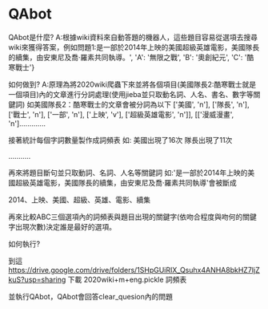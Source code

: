 # QAbot
QAbot是什麼?
A:根據wiki資料來自動答題的機器人，這些題目容易從選項去搜尋wiki來獲得答案，例如問題1:是一部於2014年上映的美國超級英雄電影，美國隊長的續集，由安東尼及喬·羅素共同執導。', 'A': '無限之戰', 'B': '奧創紀元', 'C': '酷寒戰士'}

如何做到?
A:原理為將2020wiki爬蟲下來並將各個項目(美國隊長2:酷寒戰士就是一個項目)內的文章進行分詞處理(使用jieba並只取動名詞、人名、書名、數字等關鍵詞)
如美國隊長2：酷寒戰士的文章會被分詞為以下
['美國', 'n'], ['隊長', 'n'], ['戰士', 'n'], ['一部', 'n'], ['上映', 'v'], ['超級英雄電影', 'n']], [['漫威漫畫', 'n'].............

接著統計每個字詞數量製作成詞頻表
如:
美國出現了16次
隊長出現了11次

...........

再來將題目斷句並只取動詞、名詞、人名等關鍵詞
如:'是一部於2014年上映的美國超級英雄電影，美國隊長的續集，由安東尼及喬·羅素共同執導'會被斷成 

2014、上映、美國、超級、英雄、電影、續集

再來比較ABC三個選項內的詞頻表與題目出現的關鍵字(依吻合程度與吻何的關鍵字出現次數)決定誰是最好的選項。


如何執行?

到這 https://drive.google.com/drive/folders/1SHpGUiRIX_Qsuhx4ANHA8bkHZ7IjZkuS?usp=sharing 下載 2020wiki+m+eng.pickle 詞頻表

並執行QAbot，QAbot會回答clear_quesion內的問題









